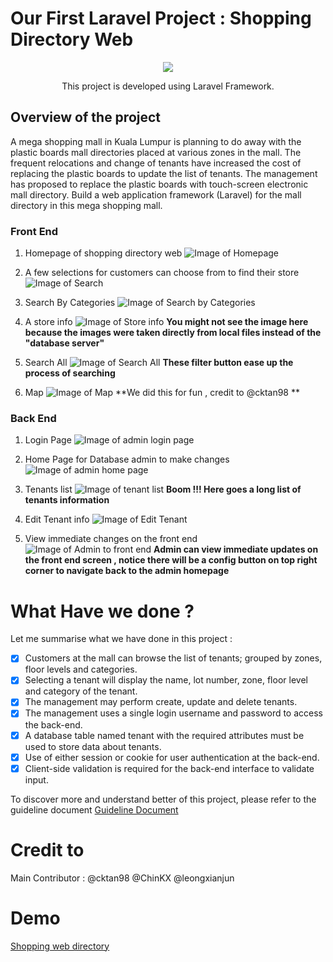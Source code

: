 # Our First Laravel Project : Shopping Directory Web
<p align="center"><img src="https://laravel.com/assets/img/components/logo-laravel.svg"></p>
<p align="center">This project is developed using Laravel Framework.</p>

## Overview of the project 
A mega shopping mall in Kuala Lumpur is planning to do away with the plastic boards mall directories placed at various zones in the mall. The frequent relocations and change of tenants have increased the cost of replacing the plastic boards to update the list of tenants. The management has proposed to replace the plastic boards with touch-screen electronic mall directory. Build a web application framework (Laravel) for the mall directory in this mega shopping mall.

### Front End

1. Homepage of shopping directory web
![Image of Homepage](https://github.com/lowzijian/Shopping-Directory-Web/blob/master/Guidelines/Screenshots/homepage.PNG)

2. A few selections for customers can choose from to find their store
![Image of Search](https://github.com/lowzijian/Shopping-Directory-Web/blob/master/Guidelines/Screenshots/Search.PNG)

3. Search By Categories 
![Image of Search by Categories](https://github.com/lowzijian/Shopping-Directory-Web/blob/master/Guidelines/Screenshots/category.PNG)

4. A store info
![Image of Store info](https://github.com/lowzijian/Shopping-Directory-Web/blob/master/Guidelines/Screenshots/StoreInfo.PNG)
**You might not see the image here because the images were taken directly from local files instead of the "database server"**

5. Search All
![Image of Search All ](https://github.com/lowzijian/Shopping-Directory-Web/blob/master/Guidelines/Screenshots/SearchAll.PNG)
**These filter button ease up the process of searching**

6. Map
![Image of Map](https://github.com/lowzijian/Shopping-Directory-Web/blob/master/Guidelines/Screenshots/SearchAll.PNG)
**We did this for fun , credit to @cktan98 **


### Back End
1. Login Page 
![Image of admin login page](https://github.com/lowzijian/Shopping-Directory-Web/blob/master/Guidelines/Screenshots/AdminHomepage.PNG)

2. Home Page for Database admin to make changes
![Image of admin home page](https://github.com/lowzijian/Shopping-Directory-Web/blob/master/Guidelines/Screenshots/AdminHomepage2.PNG)

3. Tenants list
![Image of tenant list](https://github.com/lowzijian/Shopping-Directory-Web/blob/master/Guidelines/Screenshots/TenantList.PNG)
**Boom !!! Here goes a long list of tenants information**

4. Edit Tenant info
![Image of Edit Tenant](https://github.com/lowzijian/Shopping-Directory-Web/blob/master/Guidelines/Screenshots/EditTenant.PNG)

5. View immediate changes on the front end
![Image of Admin to front end](https://github.com/lowzijian/Shopping-Directory-Web/blob/master/Guidelines/Screenshots/AdminWithFrontEnd.PNG)
**Admin can view immediate updates on the front end screen , notice there will be a config button on top right corner to navigate back to the admin homepage**


# What Have we done ?
Let me summarise what we have done in this project :
- [x] Customers at the mall can browse the list of tenants; grouped by zones, floor levels and categories.
- [x] Selecting a tenant will display the name, lot number, zone, floor level and category of the tenant.
- [x] The management may perform create, update and delete tenants.
- [x] The management uses a single login username and password to access the back-end.
- [x] A database table named tenant with the required attributes must be used to store data about tenants.
- [x] Use of either session or cookie for user authentication at the back-end.
- [x] Client-side validation is required for the back-end interface to validate input.

To discover more and understand better of this project, please refer to the guideline document 
[Guideline Document](https://github.com/lowzijian/Shopping-Directory-Web/blob/master/Guidelines/Guidelines.docx)

# Credit to 
Main Contributor : 
@cktan98
@ChinKX 
@leongxianjun

# Demo
[Shopping web directory](https://shoppingdirectoryweb.000webhostapp.com/)
